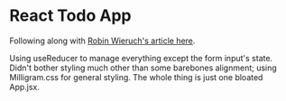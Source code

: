 # React Todo App
Following along with [Robin Wieruch's article here](https://www.robinwieruch.de/react-state-usereducer-usestate-usecontext/).

Using useReducer to manage everything except the form input's state. Didn't bother styling much other than some barebones alignment; using Milligram.css for general styling. The whole thing is just one bloated App.jsx.
